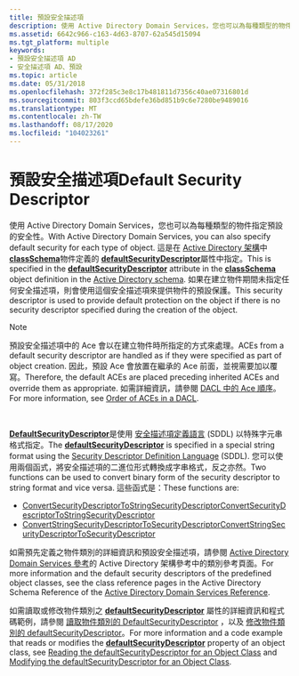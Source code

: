 ```yaml
---
title: 預設安全描述項
description: 使用 Active Directory Domain Services，您也可以為每種類型的物件指定預設的安全性。
ms.assetid: 6642c966-c163-4d63-8707-62a545d15094
ms.tgt_platform: multiple
keywords:
- 預設安全描述項 AD
- 安全描述項 AD、預設
ms.topic: article
ms.date: 05/31/2018
ms.openlocfilehash: 372f285c3e8c17b481811d7356c40ae07316801d
ms.sourcegitcommit: 803f3ccd65bdefe36bd851b9c6e7280be9489016
ms.translationtype: MT
ms.contentlocale: zh-TW
ms.lasthandoff: 08/17/2020
ms.locfileid: "104023261"
---
```

# <a name="default-security-descriptor"></a><span data-ttu-id="4d549-105">預設安全描述項</span><span class="sxs-lookup"><span data-stu-id="4d549-105">Default Security Descriptor</span></span>

<span data-ttu-id="4d549-106">使用 Active Directory Domain Services，您也可以為每種類型的物件指定預設的安全性。</span><span class="sxs-lookup"><span data-stu-id="4d549-106">With Active Directory Domain Services, you can also specify default security for each type of object.</span></span> <span data-ttu-id="4d549-107">這是在 [Active Directory 架構](active-directory-schema.md)中 [**classSchema**](/windows/desktop/ADSchema/c-classschema)物件定義的 [**defaultSecurityDescriptor**](/windows/desktop/ADSchema/a-defaultsecuritydescriptor)屬性中指定。</span><span class="sxs-lookup"><span data-stu-id="4d549-107">This is specified in the [**defaultSecurityDescriptor**](/windows/desktop/ADSchema/a-defaultsecuritydescriptor) attribute in the [**classSchema**](/windows/desktop/ADSchema/c-classschema) object definition in the [Active Directory schema](active-directory-schema.md).</span></span> <span data-ttu-id="4d549-108">如果在建立物件期間未指定任何安全描述項，則會使用這個安全描述項來提供物件的預設保護。</span><span class="sxs-lookup"><span data-stu-id="4d549-108">This security descriptor is used to provide default protection on the object if there is no security descriptor specified during the creation of the object.</span></span>

> [!Note]  
> <span data-ttu-id="4d549-109">預設安全描述項中的 Ace 會以在建立物件時所指定的方式來處理。</span><span class="sxs-lookup"><span data-stu-id="4d549-109">ACEs from a default security descriptor are handled as if they were specified as part of object creation.</span></span> <span data-ttu-id="4d549-110">因此，預設 Ace 會放置在繼承的 Ace 前面，並視需要加以覆寫。</span><span class="sxs-lookup"><span data-stu-id="4d549-110">Therefore, the default ACEs are placed preceding inherited ACEs and override them as appropriate.</span></span> <span data-ttu-id="4d549-111">如需詳細資訊，請參閱 [DACL 中的 Ace 順序](/windows/desktop/SecAuthZ/order-of-aces-in-a-dacl)。</span><span class="sxs-lookup"><span data-stu-id="4d549-111">For more information, see [Order of ACEs in a DACL](/windows/desktop/SecAuthZ/order-of-aces-in-a-dacl).</span></span>

 

<span data-ttu-id="4d549-112">[**DefaultSecurityDescriptor**](/windows/desktop/ADSchema/a-defaultsecuritydescriptor)是使用 [安全描述項定義語言](/windows/desktop/SecAuthZ/security-descriptor-definition-language) (SDDL) 以特殊字元串格式指定。</span><span class="sxs-lookup"><span data-stu-id="4d549-112">The [**defaultSecurityDescriptor**](/windows/desktop/ADSchema/a-defaultsecuritydescriptor) is specified in a special string format using the [Security Descriptor Definition Language](/windows/desktop/SecAuthZ/security-descriptor-definition-language) (SDDL).</span></span> <span data-ttu-id="4d549-113">您可以使用兩個函式，將安全描述項的二進位形式轉換成字串格式，反之亦然。</span><span class="sxs-lookup"><span data-stu-id="4d549-113">Two functions can be used to convert binary form of the security descriptor to string format and vice versa.</span></span> <span data-ttu-id="4d549-114">這些函式是：</span><span class="sxs-lookup"><span data-stu-id="4d549-114">These functions are:</span></span>

-   [<span data-ttu-id="4d549-115">ConvertSecurityDescriptorToStringSecurityDescriptor</span><span class="sxs-lookup"><span data-stu-id="4d549-115">ConvertSecurityDescriptorToStringSecurityDescriptor</span></span>](/windows/desktop/api/sddl/nf-sddl-convertsecuritydescriptortostringsecuritydescriptora)
-   [<span data-ttu-id="4d549-116">ConvertStringSecurityDescriptorToSecurityDescriptor</span><span class="sxs-lookup"><span data-stu-id="4d549-116">ConvertStringSecurityDescriptorToSecurityDescriptor</span></span>](/windows/desktop/api/sddl/nf-sddl-convertstringsecuritydescriptortosecuritydescriptora)

<span data-ttu-id="4d549-117">如需預先定義之物件類別的詳細資訊和預設安全描述項，請參閱 [Active Directory Domain Services 參考](active-directory-domain-services-reference.md)的 Active Directory 架構參考中的類別參考頁面。</span><span class="sxs-lookup"><span data-stu-id="4d549-117">For more information and the default security descriptors of the predefined object classes, see the class reference pages in the Active Directory Schema Reference of the [Active Directory Domain Services Reference](active-directory-domain-services-reference.md).</span></span>

<span data-ttu-id="4d549-118">如需讀取或修改物件類別之 [**defaultSecurityDescriptor**](/windows/desktop/ADSchema/a-defaultsecuritydescriptor) 屬性的詳細資訊和程式碼範例，請參閱 [讀取物件類別的 DefaultSecurityDescriptor](reading-the-defaultsecuritydescriptor-for-an-object-class.md) ，以及 [修改物件類別的 defaultSecurityDescriptor](modifying-the-defaultsecuritydescriptor-for-an-object-class.md)。</span><span class="sxs-lookup"><span data-stu-id="4d549-118">For more information and a code example that reads or modifies the [**defaultSecurityDescriptor**](/windows/desktop/ADSchema/a-defaultsecuritydescriptor) property of an object class, see [Reading the defaultSecurityDescriptor for an Object Class](reading-the-defaultsecuritydescriptor-for-an-object-class.md) and [Modifying the defaultSecurityDescriptor for an Object Class](modifying-the-defaultsecuritydescriptor-for-an-object-class.md).</span></span>

 

 